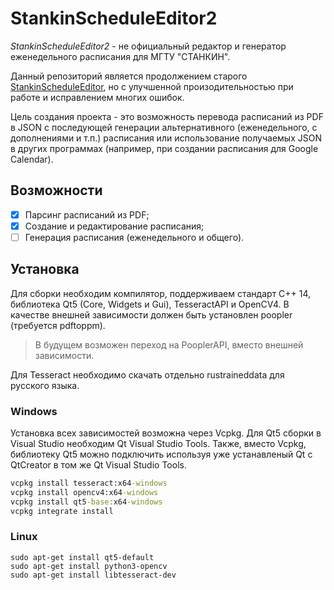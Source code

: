 # StankinScheduleEditor2
*StankinScheduleEditor2* - не официальный редактор и генератор еженедельного расписания для МГТУ "СТАНКИН".

Данный репозиторий является продолжением старого [StankinScheduleEditor](https://github.com/Nikololoshka/StankinScheduleEditor),
но с улучшенной произодительностью при работе и исправлением многих ошибок.

Цель создания проекта - это возможность перевода расписаний из PDF в JSON с последующей генерации альтернативного (еженедельного, с дополнениями и т.п.) 
расписания или использование получаемых JSON в других программах (например, при создании расписания для Google Calendar).

## Возможности
- [x] Парсинг расписаний из PDF;
- [x] Создание и редактирование расписания;
- [ ] Генерация расписания (еженедельного и общего).

## Установка
Для сборки необходим компилятор, поддерживаем стандарт C++ 14, библиотека Qt5 (Core, Widgets и Gui), TesseractAPI и OpenCV4. В качестве внешней зависимости должен быть установлен poopler (требуется pdftoppm).
> В будущем возможен переход на PooplerAPI, вместо внешней зависимости.

Для Tesseract необходимо скачать отдельно rustraineddata для русского языка.

### Windows
Установка всех зависимостей возможна через Vcpkg. Для Qt5 сборки в Visual Studio необходим Qt Visual Studio Tools.
Также, вместо Vcpkg, библиотеку Qt5 можно подключить используя уже устанавленый Qt с QtCreator в том же Qt Visual Studio Tools.

```cmd 
vcpkg install tesseract:x64-windows 
vcpkg install opencv4:x64-windows
vcpkg install qt5-base:x64-windows
vcpkg integrate install
```

### Linux 
```shell 
sudo apt-get install qt5-default
sudo apt-get install python3-opencv
sudo apt-get install libtesseract-dev
```
  
